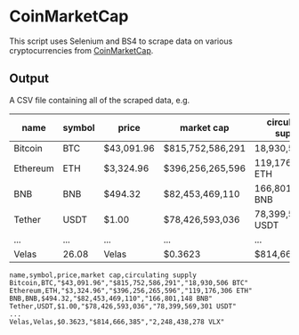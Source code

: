 # CoinMarketCap

This script uses Selenium and BS4 to scrape data on various cryptocurrencies from [CoinMarketCap](https://coinmarketcap.com/).

## Output
A CSV file containing all of the scraped data, e.g.

| name       | symbol | price | market cap | circulating supply |
|-------------|---------------|-------------|-----------|-------|
| Bitcoin | BTC         | $43,091.96           | $815,752,586,291          | 18,930,506 BTC          |
| Ethereum | ETH        | $3,324.96           | $396,256,265,596          | 119,176,306 ETH          |
| BNB | BNB         | $494.32          | $82,453,469,110           | 166,801,148 BNB |
| Tether | USDT         | $1.00           | $78,426,593,036          | 78,399,569,301 USDT          |
| ... | ...         | ...           | ... | ... |
| Velas | 26.08         | Velas           | $0.3623          | $814,666,385          | 2,248,438,278 VLX |

```
name,symbol,price,market cap,circulating supply
Bitcoin,BTC,"$43,091.96","$815,752,586,291","18,930,506 BTC"
Ethereum,ETH,"$3,324.96","$396,256,265,596","119,176,306 ETH"
BNB,BNB,$494.32,"$82,453,469,110","166,801,148 BNB"
Tether,USDT,$1.00,"$78,426,593,036","78,399,569,301 USDT"
...
Velas,Velas,$0.3623,"$814,666,385","2,248,438,278 VLX"
```
